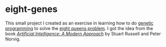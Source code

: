 # eight-genes

This small project I created as an exercise in learning how to do [genetic programming][] to solve the [eight queens problem][]. I got the idea from the book _[Artificial Intelligence: A Modern Approach][aibook]_ by Stuart Russell and Peter Norvig.

[genetic programming]: http://en.wikipedia.org/wiki/Genetic_programming
[eight queens problem]: http://en.wikipedia.org/wiki/Eight_queens
[aibook]: http://www.amazon.com/gp/product/0137903952/ref=as_li_ss_tl?ie=UTF8&camp=1789&creative=390957&creativeASIN=0137903952&linkCode=as2&tag=rationalphilo-20